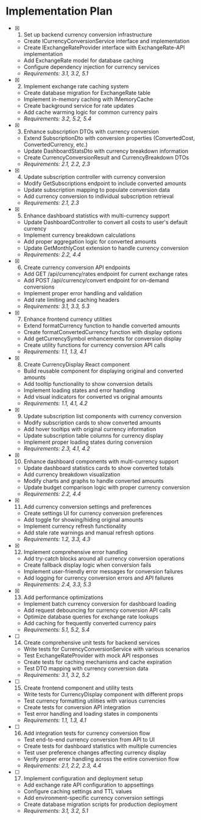# Implementation Plan

- [x] 1. Set up backend currency conversion infrastructure
  - Create ICurrencyConversionService interface and implementation
  - Create IExchangeRateProvider interface with ExchangeRate-API implementation
  - Add ExchangeRate model for database caching
  - Configure dependency injection for currency services
  - _Requirements: 3.1, 3.2, 5.1_

- [x] 2. Implement exchange rate caching system
  - Create database migration for ExchangeRate table
  - Implement in-memory caching with IMemoryCache
  - Create background service for rate updates
  - Add cache warming logic for common currency pairs
  - _Requirements: 3.2, 5.2, 5.4_

- [x] 3. Enhance subscription DTOs with currency conversion

  - Extend SubscriptionDto with conversion properties (ConvertedCost, ConvertedCurrency, etc.)
  - Update DashboardStatsDto with currency breakdown information
  - Create CurrencyConversionResult and CurrencyBreakdown DTOs
  - _Requirements: 2.1, 2.2, 2.3_

- [x] 4. Update subscription controller with currency conversion
  - Modify GetSubscriptions endpoint to include converted amounts
  - Update subscription mapping to populate conversion data
  - Add currency conversion to individual subscription retrieval
  - _Requirements: 2.1, 2.3_

- [x] 5. Enhance dashboard statistics with multi-currency support
  - Update DashboardController to convert all costs to user's default currency
  - Implement currency breakdown calculations
  - Add proper aggregation logic for converted amounts
  - Update GetMonthlyCost extension to handle currency conversion
  - _Requirements: 2.2, 4.4_

- [x] 6. Create currency conversion API endpoints
  - Add GET /api/currency/rates endpoint for current exchange rates
  - Add POST /api/currency/convert endpoint for on-demand conversions
  - Implement proper error handling and validation
  - Add rate limiting and caching headers
  - _Requirements: 3.1, 3.3, 5.3_

- [x] 7. Enhance frontend currency utilities
  - Extend formatCurrency function to handle converted amounts
  - Create formatConvertedCurrency function with display options
  - Add getCurrencySymbol enhancements for conversion display
  - Create utility functions for currency conversion API calls
  - _Requirements: 1.1, 1.3, 4.1_

- [x] 8. Create CurrencyDisplay React component
  - Build reusable component for displaying original and converted amounts
  - Add tooltip functionality to show conversion details
  - Implement loading states and error handling
  - Add visual indicators for converted vs original amounts
  - _Requirements: 1.1, 4.1, 4.2_

- [x] 9. Update subscription list components with currency conversion

  - Modify subscription cards to show converted amounts
  - Add hover tooltips with original currency information
  - Update subscription table columns for currency display
  - Implement proper loading states during conversion
  - _Requirements: 2.3, 4.1, 4.2_

- [x] 10. Enhance dashboard components with multi-currency support

  - Update dashboard statistics cards to show converted totals
  - Add currency breakdown visualization
  - Modify charts and graphs to handle converted amounts
  - Update budget comparison logic with proper currency conversion
  - _Requirements: 2.2, 4.4_

- [x] 11. Add currency conversion settings and preferences
  - Create settings UI for currency conversion preferences
  - Add toggle for showing/hiding original amounts
  - Implement currency refresh functionality
  - Add stale rate warnings and manual refresh options
  - _Requirements: 1.2, 3.3, 4.3_

- [x] 12. Implement comprehensive error handling
  - Add try-catch blocks around all currency conversion operations
  - Create fallback display logic when conversion fails
  - Implement user-friendly error messages for conversion failures
  - Add logging for currency conversion errors and API failures
  - _Requirements: 2.4, 3.3, 5.3_

- [x] 13. Add performance optimizations
  - Implement batch currency conversion for dashboard loading
  - Add request debouncing for currency conversion API calls
  - Optimize database queries for exchange rate lookups
  - Add caching for frequently converted currency pairs
  - _Requirements: 5.1, 5.2, 5.4_

- [ ] 14. Create comprehensive unit tests for backend services
  - Write tests for CurrencyConversionService with various scenarios
  - Test ExchangeRateProvider with mock API responses
  - Create tests for caching mechanisms and cache expiration
  - Test DTO mapping with currency conversion data
  - _Requirements: 3.1, 3.2, 5.2_

- [ ] 15. Create frontend component and utility tests
  - Write tests for CurrencyDisplay component with different props
  - Test currency formatting utilities with various currencies
  - Create tests for conversion API integration
  - Test error handling and loading states in components
  - _Requirements: 1.1, 1.3, 4.1_

- [ ] 16. Add integration tests for currency conversion flow
  - Test end-to-end currency conversion from API to UI
  - Create tests for dashboard statistics with multiple currencies
  - Test user preference changes affecting currency display
  - Verify proper error handling across the entire conversion flow
  - _Requirements: 2.1, 2.2, 2.3, 4.4_

- [ ] 17. Implement configuration and deployment setup
  - Add exchange rate API configuration to appsettings
  - Configure caching settings and TTL values
  - Add environment-specific currency conversion settings
  - Create database migration scripts for production deployment
  - _Requirements: 3.1, 3.2, 5.1_